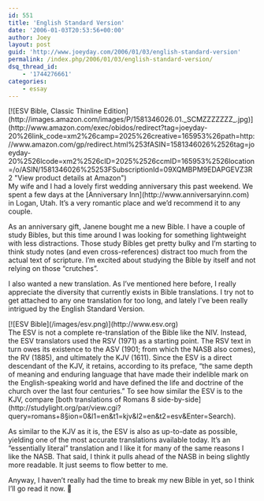 ```yaml
---
id: 551
title: 'English Standard Version'
date: '2006-01-03T20:53:56+00:00'
author: Joey
layout: post
guid: 'http://www.joeyday.com/2006/01/03/english-standard-version'
permalink: /index.php/2006/01/03/english-standard-version/
dsq_thread_id:
    - '1744276661'
categories:
    - essay
---
```


<div class="rpic-transparent">[![ESV Bible, Classic Thinline Edition](http://images.amazon.com/images/P/1581346026.01._SCMZZZZZZZ_.jpg)](http://www.amazon.com/exec/obidos/redirect?tag=joeyday-20%26link_code=xm2%26camp=2025%26creative=165953%26path=http://www.amazon.com/gp/redirect.html%253fASIN=1581346026%2526tag=joeyday-20%2526lcode=xm2%2526cID=2025%2526ccmID=165953%2526location=/o/ASIN/1581346026%25253FSubscriptionId=09XQMBPM9EDAPGEVZ3R2 "View product details at Amazon")</div>My wife and I had a lovely first wedding anniversary this past weekend. We spent a few days at the [Anniversary Inn](http://www.anniversaryinn.com) in Logan, Utah. It’s a very romantic place and we’d recommend it to any couple.

As an anniversary gift, Janene bought me a new Bible. I have a couple of study Bibles, but this time around I was looking for something lightweight with less distractions. Those study Bibles get pretty bulky and I’m starting to think study notes (and even cross-references) distract too much from the actual text of scripture. I’m excited about studying the Bible by itself and not relying on those “crutches”.

I also wanted a new translation. As I’ve mentioned here before, I really appreciate the diversity that currently exists in Bible translations. I try not to get attached to any one translation for too long, and lately I’ve been really intrigued by the English Standard Version.

<div class="lpic-transparent">[![ESV Bible](/images/esv.png)](http://www.esv.org)</div>The ESV is not a complete re-translation of the Bible like the NIV. Instead, the ESV translators used the RSV (1971) as a starting point. The RSV text in turn owes its existence to the ASV (1901; from which the NASB also comes), the RV (1885), and ultimately the KJV (1611). Since the ESV is a direct descendant of the KJV, it retains, according to its preface, “the same depth of meaning and enduring language that have made their indelible mark on the English-speaking world and have defined the life and doctrine of the church over the last four centuries.” To see how similar the ESV is to the KJV, compare [both translations of Romans 8 side-by-side](http://studylight.org/par/view.cgi?query=romans+8&section=0&l1=en&t1=kjv&l2=en&t2=esv&Enter=Search).

As similar to the KJV as it is, the ESV is also as up-to-date as possible, yielding one of the most accurate translations available today. It’s an “essentially literal” translation and I like it for many of the same reasons I like the NASB. That said, I think it pulls ahead of the NASB in being slightly more readable. It just seems to flow better to me.

Anyway, I haven’t really had the time to break my new Bible in yet, so I think I’ll go read it now. 🙂